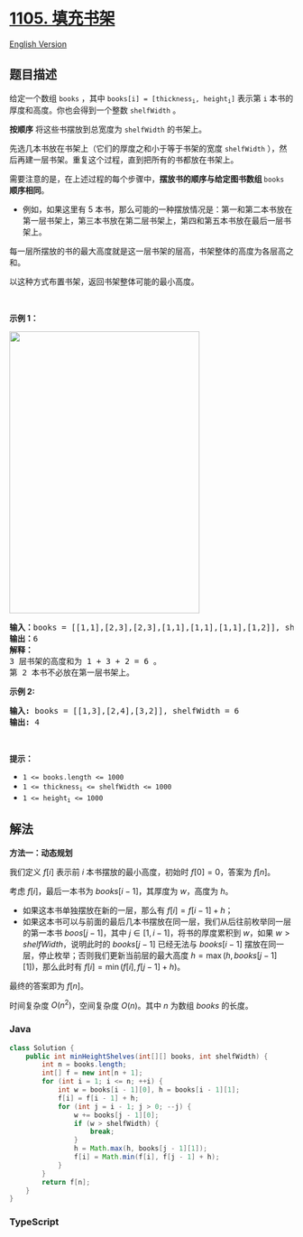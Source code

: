 # [1105. 填充书架](https://leetcode.cn/problems/filling-bookcase-shelves)

[English Version](/solution/1100-1199/1105.Filling%20Bookcase%20Shelves/README_EN.md)

## 题目描述

<!-- 这里写题目描述 -->

<p>给定一个数组 <code>books</code> ，其中&nbsp;<code>books[i] = [thickness<sub>i</sub>, height<sub>i</sub>]</code>&nbsp;表示第 <code>i</code> 本书的厚度和高度。你也会得到一个整数 <code>shelfWidth</code> 。</p>

<p><strong>按顺序</strong>&nbsp;将这些书摆放到总宽度为 <code>shelfWidth</code> 的书架上。</p>

<p>先选几本书放在书架上（它们的厚度之和小于等于书架的宽度 <code>shelfWidth</code> ），然后再建一层书架。重复这个过程，直到把所有的书都放在书架上。</p>

<p>需要注意的是，在上述过程的每个步骤中，<strong>摆放书的顺序与给定图书数组 </strong><code>books</code><strong> 顺序相同</strong>。</p>

<ul>
	<li>例如，如果这里有 5 本书，那么可能的一种摆放情况是：第一和第二本书放在第一层书架上，第三本书放在第二层书架上，第四和第五本书放在最后一层书架上。</li>
</ul>

<p>每一层所摆放的书的最大高度就是这一层书架的层高，书架整体的高度为各层高之和。</p>

<p>以这种方式布置书架，返回书架整体可能的最小高度。</p>

<p>&nbsp;</p>

<p><strong class="example">示例 1：</strong></p>

<p><img src="https://fastly.jsdelivr.net/gh/doocs/leetcode@main/solution/1100-1199/1105.Filling%20Bookcase%20Shelves/images/shelves.png" style="width: 337px; height: 500px;" /></p>

<pre>
<strong>输入：</strong>books = [[1,1],[2,3],[2,3],[1,1],[1,1],[1,1],[1,2]], shelfWidth = 4
<strong>输出：</strong>6
<strong>解释：</strong>
3 层书架的高度和为 1 + 3 + 2 = 6 。
第 2 本书不必放在第一层书架上。
</pre>

<p><strong class="example">示例 2:</strong></p>

<pre>
<strong>输入:</strong> books = [[1,3],[2,4],[3,2]], shelfWidth = 6
<strong>输出:</strong> 4
</pre>

<p>&nbsp;</p>

<p><strong>提示：</strong></p>

<ul>
	<li><code>1 &lt;= books.length &lt;= 1000</code></li>
	<li><code>1 &lt;= thickness<sub>i</sub>&nbsp;&lt;= shelfWidth &lt;= 1000</code></li>
	<li><code>1 &lt;= height<sub>i</sub>&nbsp;&lt;= 1000</code></li>
</ul>

## 解法

**方法一：动态规划**

我们定义 $f[i]$ 表示前 $i$ 本书摆放的最小高度，初始时 $f[0] = 0$，答案为 $f[n]$。

考虑 $f[i]$，最后一本书为 $books[i - 1]$，其厚度为 $w$，高度为 $h$。

-   如果这本书单独摆放在新的一层，那么有 $f[i] = f[i - 1] + h$；
-   如果这本书可以与前面的最后几本书摆放在同一层，我们从后往前枚举同一层的第一本书 $boos[j-1]$，其中 $j \in [1, i - 1]$，将书的厚度累积到 $w$，如果 $w \gt shelfWidth$，说明此时的 $books[j-1]$ 已经无法与 $books[i-1]$ 摆放在同一层，停止枚举；否则我们更新当前层的最大高度 $h = \max(h, books[j-1][1])$，那么此时有 $f[i] = \min(f[i], f[j - 1] + h)$。

最终的答案即为 $f[n]$。

时间复杂度 $O(n^2)$，空间复杂度 $O(n)$。其中 $n$ 为数组 $books$ 的长度。

### **Java**

```java
class Solution {
    public int minHeightShelves(int[][] books, int shelfWidth) {
        int n = books.length;
        int[] f = new int[n + 1];
        for (int i = 1; i <= n; ++i) {
            int w = books[i - 1][0], h = books[i - 1][1];
            f[i] = f[i - 1] + h;
            for (int j = i - 1; j > 0; --j) {
                w += books[j - 1][0];
                if (w > shelfWidth) {
                    break;
                }
                h = Math.max(h, books[j - 1][1]);
                f[i] = Math.min(f[i], f[j - 1] + h);
            }
        }
        return f[n];
    }
}
```

### **TypeScript**
